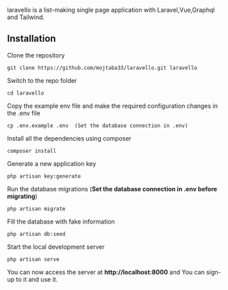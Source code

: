 laravello is a list-making single page application with Laravel,Vue,Graphql and Tailwind.

## Installation

Clone the repository

    git clone https://github.com/mojtaba33/laravello.git laravello

Switch to the repo folder

    cd laravello

Copy the example env file and make the required configuration changes in the .env file

    cp .env.example .env  (Set the database connection in .env)


Install all the dependencies using composer

    composer install


Generate a new application key

    php artisan key:generate


Run the database migrations (**Set the database connection in .env before migrating**)

    php artisan migrate

Fill the database with fake information

    php artisan db:seed

Start the local development server

    php artisan serve

You can now access the server at **http://localhost:8000** and You can sign-up to it and use it.

